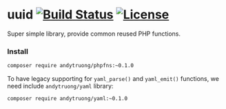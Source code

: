 uuid [![Build Status](https://travis-ci.org/andytruong/phpfns.svg?branch=v0.1)](https://travis-ci.org/andytruong/phpfns) [![License](https://poser.pugx.org/andytruong/phpfns/license.png)](https://packagist.org/packages/andytruong/phpfns)
====

Super simple library, provide common reused PHP functions.

### Install

```bash
composer require andytruong/phpfns:~0.1.0
```

To have legacy supporting for `yaml_parse()` and `yaml_emit()` functions, we need include `andytruong/yaml` library:

```bash
composer require andytruong/yaml:~0.1.0
```
